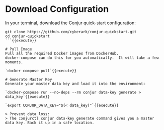 
# Download Configuration
In your terminal, download the Conjur quick-start configuration:

```
git clone https://github.com/cyberark/conjur-quickstart.git
cd conjur-quickstart
```{{execute}}

# Pull Image
Pull all the required Docker images from DockerHub.
docker-compose can do this for you automatically.  It will take a few moments.

`docker-compose pull`{{execute}}

# Generate Master Key
Generate your master data key and load it into the environment:

`docker-compose run --no-deps --rm conjur data-key generate > data_key`{{execute}}

`export CONJUR_DATA_KEY="$(< data_key)"`{{execute}}

> Prevent data loss:
> The conjurctl conjur data-key generate command gives you a master data key. Back it up in a safe location.
